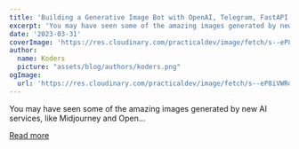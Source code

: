 ```yaml
---
title: 'Building a Generative Image Bot with OpenAI, Telegram, FastAPI and Deta Space'
excerpt: 'You may have seen some of the amazing images generated by new AI services, like Midjourney and Open...'
date: '2023-03-31'
coverImage: 'https://res.cloudinary.com/practicaldev/image/fetch/s--eP8iVWRq--/c_imagga_scale,f_auto,fl_progressive,h_420,q_auto,w_1000/https://dev-to-uploads.s3.amazonaws.com/uploads/articles/cnj59xzojubgxybr140b.png'
author:
  name: Koders
  picture: "assets/blog/authors/koders.png"
ogImage:
  url: 'https://res.cloudinary.com/practicaldev/image/fetch/s--eP8iVWRq--/c_imagga_scale,f_auto,fl_progressive,h_420,q_auto,w_1000/https://dev-to-uploads.s3.amazonaws.com/uploads/articles/cnj59xzojubgxybr140b.png'
---
```


You may have seen some of the amazing images generated by new AI services, like Midjourney and Open...

[Read more](https://dev.to/deta/building-a-generative-image-bot-with-openai-telegram-fastapi-and-deta-space-8e2)

